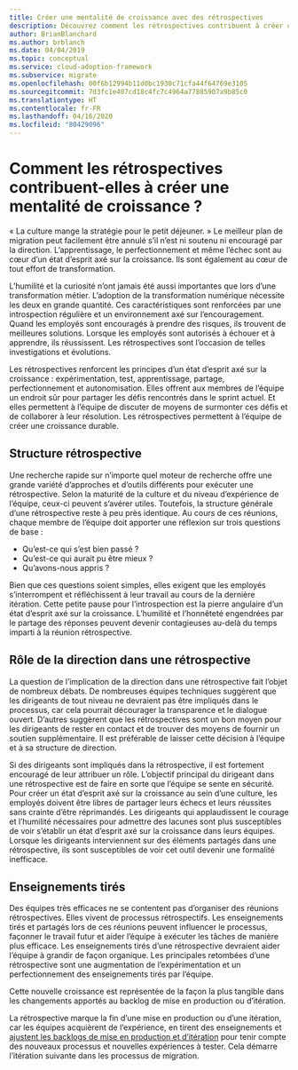 ```yaml
---
title: Créer une mentalité de croissance avec des rétrospectives
description: Découvrez comment les rétrospectives contribuent à créer une mentalité de croissance et permettent aux équipes de créer une croissance durable.
author: BrianBlanchard
ms.author: brblanch
ms.date: 04/04/2019
ms.topic: conceptual
ms.service: cloud-adoption-framework
ms.subservice: migrate
ms.openlocfilehash: 00f6b12994b11d0bc1930c71cfa44f64769e3105
ms.sourcegitcommit: 7d3fc1e407cd18c4fc7c4964a77885907a9b85c0
ms.translationtype: HT
ms.contentlocale: fr-FR
ms.lasthandoff: 04/16/2020
ms.locfileid: "80429096"
---
```

<!-- markdownlint-disable MD026 -->

# <a name="how-do-retrospectives-help-build-a-growth-mindset"></a>Comment les rétrospectives contribuent-elles à créer une mentalité de croissance ?

« La culture mange la stratégie pour le petit déjeuner. » Le meilleur plan de migration peut facilement être annulé s’il n’est ni soutenu ni encouragé par la direction. L’apprentissage, le perfectionnement et même l’échec sont au cœur d’un état d’esprit axé sur la croissance. Ils sont également au cœur de tout effort de transformation.

L’humilité et la curiosité n’ont jamais été aussi importantes que lors d’une transformation métier. L’adoption de la transformation numérique nécessite les deux en grande quantité. Ces caractéristiques sont renforcées par une introspection régulière et un environnement axé sur l’encouragement. Quand les employés sont encouragés à prendre des risques, ils trouvent de meilleures solutions. Lorsque les employés sont autorisés à échouer et à apprendre, ils réussissent. Les rétrospectives sont l’occasion de telles investigations et évolutions.

Les rétrospectives renforcent les principes d’un état d’esprit axé sur la croissance : expérimentation, test, apprentissage, partage, perfectionnement et autonomisation. Elles offrent aux membres de l’équipe un endroit sûr pour partager les défis rencontrés dans le sprint actuel. Et elles permettent à l’équipe de discuter de moyens de surmonter ces défis et de collaborer à leur résolution. Les rétrospectives permettent à l’équipe de créer une croissance durable.

## <a name="retrospective-structure"></a>Structure rétrospective

Une recherche rapide sur n’importe quel moteur de recherche offre une grande variété d’approches et d’outils différents pour exécuter une rétrospective. Selon la maturité de la culture et du niveau d’expérience de l’équipe, ceux-ci peuvent s’avérer utiles. Toutefois, la structure générale d’une rétrospective reste à peu près identique. Au cours de ces réunions, chaque membre de l’équipe doit apporter une réflexion sur trois questions de base :

- Qu’est-ce qui s’est bien passé ?
- Qu’est-ce qui aurait pu être mieux ?
- Qu’avons-nous appris ?

Bien que ces questions soient simples, elles exigent que les employés s’interrompent et réfléchissent à leur travail au cours de la dernière itération. Cette petite pause pour l’introspection est la pierre angulaire d’un état d’esprit axé sur la croissance. L’humilité et l’honnêteté engendrées par le partage des réponses peuvent devenir contagieuses au-delà du temps imparti à la réunion rétrospective.

## <a name="leaderships-role-in-a-retrospective"></a>Rôle de la direction dans une rétrospective

La question de l’implication de la direction dans une rétrospective fait l’objet de nombreux débats. De nombreuses équipes techniques suggèrent que les dirigeants de tout niveau ne devraient pas être impliqués dans le processus, car cela pourrait décourager la transparence et le dialogue ouvert. D’autres suggèrent que les rétrospectives sont un bon moyen pour les dirigeants de rester en contact et de trouver des moyens de fournir un soutien supplémentaire. Il est préférable de laisser cette décision à l’équipe et à sa structure de direction.

Si des dirigeants sont impliqués dans la rétrospective, il est fortement encouragé de leur attribuer un rôle. L’objectif principal du dirigeant dans une rétrospective est de faire en sorte que l’équipe se sente en sécurité. Pour créer un état d’esprit axé sur la croissance au sein d’une culture, les employés doivent être libres de partager leurs échecs et leurs réussites sans crainte d’être réprimandés. Les dirigeants qui applaudissent le courage et l’humilité nécessaires pour admettre des lacunes sont plus susceptibles de voir s’établir un état d’esprit axé sur la croissance dans leurs équipes. Lorsque les dirigeants interviennent sur des éléments partagés dans une rétrospective, ils sont susceptibles de voir cet outil devenir une formalité inefficace.

## <a name="lessons-learned"></a>Enseignements tirés

Des équipes très efficaces ne se contentent pas d’organiser des réunions rétrospectives. Elles vivent de processus rétrospectifs. Les enseignements tirés et partagés lors de ces réunions peuvent influencer le processus, façonner le travail futur et aider l’équipe à exécuter les tâches de manière plus efficace. Les enseignements tirés d’une rétrospective devraient aider l’équipe à grandir de façon organique. Les principales retombées d’une rétrospective sont une augmentation de l’expérimentation et un perfectionnement des enseignements tirés par l’équipe.

Cette nouvelle croissance est représentée de la façon la plus tangible dans les changements apportés au backlog de mise en production ou d’itération.

La rétrospective marque la fin d’une mise en production ou d’une itération, car les équipes acquièrent de l’expérience, en tirent des enseignements et [ajustent les backlogs de mise en production et d’itération](../assess/release-iteration-backlog.md) pour tenir compte des nouveaux processus et nouvelles expériences à tester. Cela démarre l’itération suivante dans les processus de migration.
